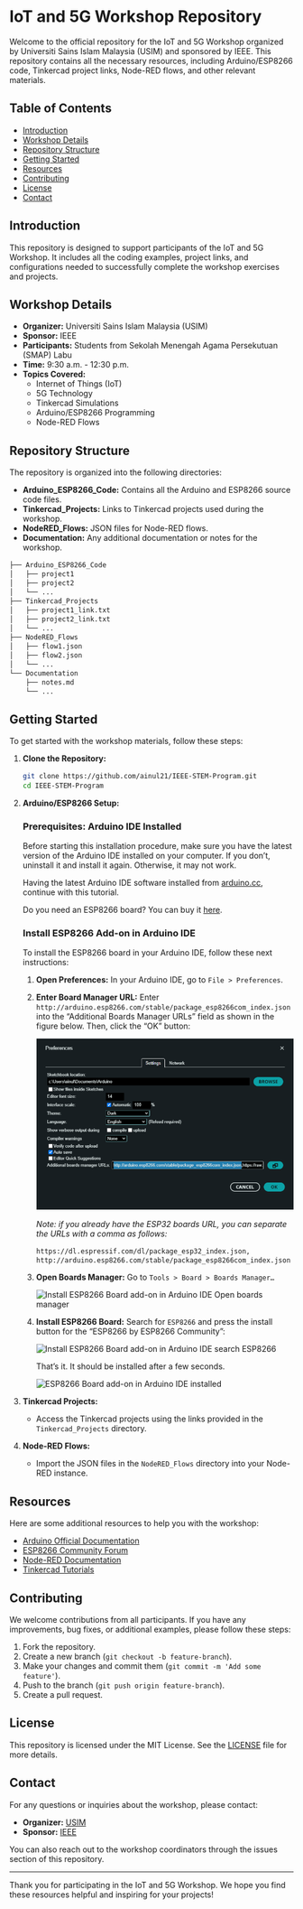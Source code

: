 # IoT and 5G Workshop Repository

Welcome to the official repository for the IoT and 5G Workshop organized by Universiti Sains Islam Malaysia (USIM) and sponsored by IEEE. This repository contains all the necessary resources, including Arduino/ESP8266 code, Tinkercad project links, Node-RED flows, and other relevant materials.

## Table of Contents

- [Introduction](#introduction)
- [Workshop Details](#workshop-details)
- [Repository Structure](#repository-structure)
- [Getting Started](#getting-started)
- [Resources](#resources)
- [Contributing](#contributing)
- [License](#license)
- [Contact](#contact)

## Introduction

This repository is designed to support participants of the IoT and 5G Workshop. It includes all the coding examples, project links, and configurations needed to successfully complete the workshop exercises and projects. 

## Workshop Details

- **Organizer:** Universiti Sains Islam Malaysia (USIM)
- **Sponsor:** IEEE
- **Participants:** Students from Sekolah Menengah Agama Persekutuan (SMAP) Labu
- **Time:** 9:30 a.m. - 12:30 p.m.
- **Topics Covered:** 
  - Internet of Things (IoT)
  - 5G Technology
  - Tinkercad Simulations
  - Arduino/ESP8266 Programming
  - Node-RED Flows
 

## Repository Structure

The repository is organized into the following directories:

- **Arduino_ESP8266_Code:** Contains all the Arduino and ESP8266 source code files.
- **Tinkercad_Projects:** Links to Tinkercad projects used during the workshop.
- **NodeRED_Flows:** JSON files for Node-RED flows.
- **Documentation:** Any additional documentation or notes for the workshop.

```
├── Arduino_ESP8266_Code
│   ├── project1
│   ├── project2
│   └── ...
├── Tinkercad_Projects
│   ├── project1_link.txt
│   ├── project2_link.txt
│   └── ...
├── NodeRED_Flows
│   ├── flow1.json
│   ├── flow2.json
│   └── ...
└── Documentation
    ├── notes.md
    └── ...
```

## Getting Started

To get started with the workshop materials, follow these steps:

1. **Clone the Repository:**
   ```bash
   git clone https://github.com/ainul21/IEEE-STEM-Program.git
   cd IEEE-STEM-Program
   ```

2. **Arduino/ESP8266 Setup:**
   
   ### Prerequisites: Arduino IDE Installed
   
   Before starting this installation procedure, make sure you have the latest version of the Arduino IDE installed on your computer. If you don’t, uninstall it and install it again. Otherwise, it may not work.

   Having the latest Arduino IDE software installed from [arduino.cc](https://www.arduino.cc/en/Main/Software), continue with this tutorial.

   Do you need an ESP8266 board? You can buy it [here](https://www.vectoraintech.com).

   ### Install ESP8266 Add-on in Arduino IDE
   
   To install the ESP8266 board in your Arduino IDE, follow these next instructions:

   1. **Open Preferences:**
      In your Arduino IDE, go to `File > Preferences`.

   2. **Enter Board Manager URL:**
      Enter `http://arduino.esp8266.com/stable/package_esp8266com_index.json` into the “Additional Boards Manager URLs” field as shown in the figure below. Then, click the “OK” button:

      ![Install ESP8266 Board add-on in Arduino IDE enter URL](Documentation/media/preferences_arduino.png)

      *Note: if you already have the ESP32 boards URL, you can separate the URLs with a comma as follows:*
      ```
      https://dl.espressif.com/dl/package_esp32_index.json, http://arduino.esp8266.com/stable/package_esp8266com_index.json
      ```

   3. **Open Boards Manager:**
      Go to `Tools > Board > Boards Manager…`

      ![Install ESP8266 Board add-on in Arduino IDE Open boards manager](link-to-image)

   4. **Install ESP8266 Board:**
      Search for `ESP8266` and press the install button for the “ESP8266 by ESP8266 Community”:

      ![Install ESP8266 Board add-on in Arduino IDE search ESP8266](link-to-image)

      That’s it. It should be installed after a few seconds.

      ![ESP8266 Board add-on in Arduino IDE installed](link-to-image)


3. **Tinkercad Projects:**
   - Access the Tinkercad projects using the links provided in the `Tinkercad_Projects` directory.

4. **Node-RED Flows:**
   - Import the JSON files in the `NodeRED_Flows` directory into your Node-RED instance.

## Resources

Here are some additional resources to help you with the workshop:

- [Arduino Official Documentation](https://www.arduino.cc/en/Guide/HomePage)
- [ESP8266 Community Forum](https://www.esp8266.com/)
- [Node-RED Documentation](https://nodered.org/docs/)
- [Tinkercad Tutorials](https://www.tinkercad.com/learn)

## Contributing

We welcome contributions from all participants. If you have any improvements, bug fixes, or additional examples, please follow these steps:

1. Fork the repository.
2. Create a new branch (`git checkout -b feature-branch`).
3. Make your changes and commit them (`git commit -m 'Add some feature'`).
4. Push to the branch (`git push origin feature-branch`).
5. Create a pull request.

## License

This repository is licensed under the MIT License. See the [LICENSE](LICENSE) file for more details.

## Contact

For any questions or inquiries about the workshop, please contact:

- **Organizer:** [USIM](https://www.usim.edu.my/)
- **Sponsor:** [IEEE](https://www.ieee.org/)

You can also reach out to the workshop coordinators through the issues section of this repository.

---

Thank you for participating in the IoT and 5G Workshop. We hope you find these resources helpful and inspiring for your projects!
